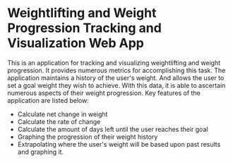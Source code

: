 # Weightlifting and Weight Progression Tracking and Visualization Web App

This is an application for tracking and visualizing weightlifting and weight progression. It provides numerous metrics for accomplishing
this task. The application maintains a history of the user's weight. And allows the user to set a goal weight they
wish to achieve. With this data, it is able to ascertain numerous aspects of their weight progression. Key features
of the application are listed below:

* Calculate net change in weight
* Calculate the rate of change
* Calculate the amount of days left until the user reaches their goal
* Graphing the progression of their weight history
* Extrapolating where the user's weight will be based upon past results and graphing it.
